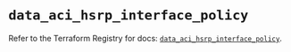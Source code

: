 # `data_aci_hsrp_interface_policy`

Refer to the Terraform Registry for docs: [`data_aci_hsrp_interface_policy`](https://registry.terraform.io/providers/ciscodevnet/aci/2.17.0/docs/data-sources/hsrp_interface_policy).
